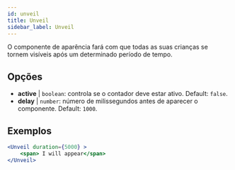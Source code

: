 ```yaml
---
id: unveil 
title: Unveil
sidebar_label: Unveil
---
```


O componente de aparência fará com que todas as suas crianças se tornem visíveis após um determinado período de tempo.

## Opções

* __active__ | `boolean`: controla se o contador deve estar ativo. Default: `false`.
* __delay__ | `number`: número de milissegundos antes de aparecer o componente. Default: `1000`.


## Exemplos

```jsx live
<Unveil duration={5000} >
    <span> I will appear</span>
</Unveil>
```




